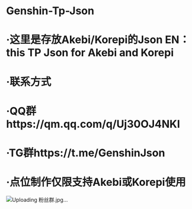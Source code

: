 # Genshin-Tp-Json
# ·这里是存放Akebi/Korepi的Json EN：this TP Json for Akebi and Korepi
# ·联系方式
# ·QQ群https://qm.qq.com/q/Uj30OJ4NKI
# ·TG群https://t.me/GenshinJson
# ·点位制作仅限支持Akebi或Korepi使用
![Uploading 粉丝群.jpg…]()
